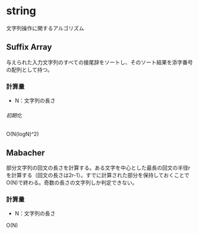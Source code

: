 # string
文字列操作に関するアルゴリズム

## Suffix Array
与えられた入力文字列のすべての接尾辞をソートし、そのソート結果を添字番号の配列として持つ。

### 計算量
- N：文字列の長さ

###### 初期化
O(N(logN)^2)

## Mabacher
部分文字列の回文の長さを計算する。ある文字を中心とした最長の回文の半径rを計算する（回文の長さは2r-1）。すでに計算された部分を保持しておくことでO(N)で終わる。奇数の長さの文字列しか判定できない。

### 計算量
- N：文字列の長さ

O(N)